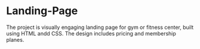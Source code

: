 # Landing-Page
The project is visually engaging landing page for gym or fitness center, built using HTML andd CSS. The design includes pricing and membership planes.
